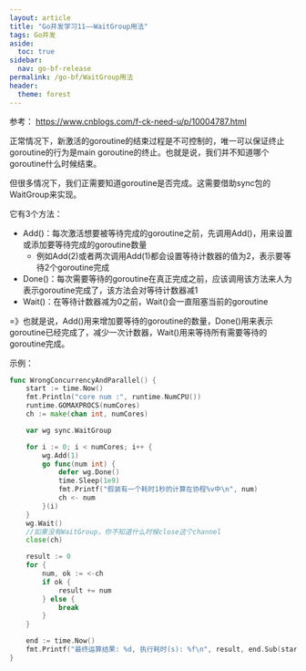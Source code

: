 ```yaml
---
layout: article
title: "Go并发学习11——WaitGroup用法"
tags: Go并发
aside:
  toc: true
sidebar:
  nav: go-bf-release
permalink: /go-bf/WaitGroup用法
header:
  theme: forest
---
```


参考： https://www.cnblogs.com/f-ck-need-u/p/10004787.html



正常情况下，新激活的goroutine的结束过程是不可控制的，唯一可以保证终止goroutine的行为是main goroutine的终止。也就是说，我们并不知道哪个goroutine什么时候结束。

但很多情况下，我们正需要知道goroutine是否完成。这需要借助sync包的WaitGroup来实现。



它有3个方法：

- Add()：每次激活想要被等待完成的goroutine之前，先调用Add()，用来设置或添加要等待完成的goroutine数量
  - 例如Add(2)或者两次调用Add(1)都会设置等待计数器的值为2，表示要等待2个goroutine完成
- Done()：每次需要等待的goroutine在真正完成之前，应该调用该方法来人为表示goroutine完成了，该方法会对等待计数器减1
- Wait()：在等待计数器减为0之前，Wait()会一直阻塞当前的goroutine



=》也就是说，Add()用来增加要等待的goroutine的数量，Done()用来表示goroutine已经完成了，减少一次计数器，Wait()用来等待所有需要等待的goroutine完成。



示例：

```go
func WrongConcurrencyAndParallel() {
    start := time.Now()
    fmt.Println("core num :", runtime.NumCPU())
    runtime.GOMAXPROCS(numCores)
    ch := make(chan int, numCores)

    var wg sync.WaitGroup

    for i := 0; i < numCores; i++ {
        wg.Add(1)
        go func(num int) {
            defer wg.Done()
            time.Sleep(1e9)
            fmt.Printf("假装有一个耗时1秒的计算在协程%v中\n", num)
            ch <- num
        }(i)
    }
    wg.Wait()
    //如果没有WaitGroup，你不知道什么时候close这个channel
    close(ch)

    result := 0
    for {
        num, ok := <-ch
        if ok {
            result += num
        } else {
            break
        }
    }

    end := time.Now()
    fmt.Printf("最终运算结果: %d, 执行耗时(s): %f\n", result, end.Sub(start).Seconds())
}
```
